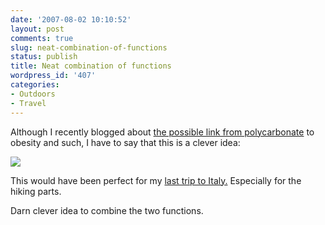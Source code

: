 ```yaml
---
date: '2007-08-02 10:10:52'
layout: post
comments: true
slug: neat-combination-of-functions
status: publish
title: Neat combination of functions
wordpress_id: '407'
categories:
- Outdoors
- Travel
---
```



Although I recently blogged about [the possible link from polycarbonate](http://www.phfactor.net/wp/2007/07/19/interesting-paper-one-cause-of-obesity-found/) to obesity and such, I have to say that this is a clever idea:


[
![](http://www.phfactor.net/wp-pics/4107YG5BKXL._SS400_.jpg)
](http://www.amazon.com/Travel-Nalgene-Phrase-Bottle-Italian/dp/B000JI3ZTQ/ref=sr_1_8/104-4333903-9983107?ie=UTF8&s=apparel&qid=1186077798&sr=1-8)

This would have been perfect for my [last trip to Italy.](http://www.phfactor.net/pics/italy/) Especially for the hiking parts. 

Darn clever idea to combine the two functions.
